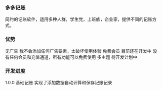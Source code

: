 ###  多多记账
简约的记账软件，适用多种人群，学生党，上班族，企业家，提供不同的记账方式。

### 优势
无广告 我不会添加任何广告要素，太破坏使用体验
免费会员 目前还在开发中 没有任何会员和充值通道，所有功能可以免费使用
多主题 待开发计划中

### 开发进度

1.0.0 基础记账 实现了添加数据自动计算和保存记账记录
